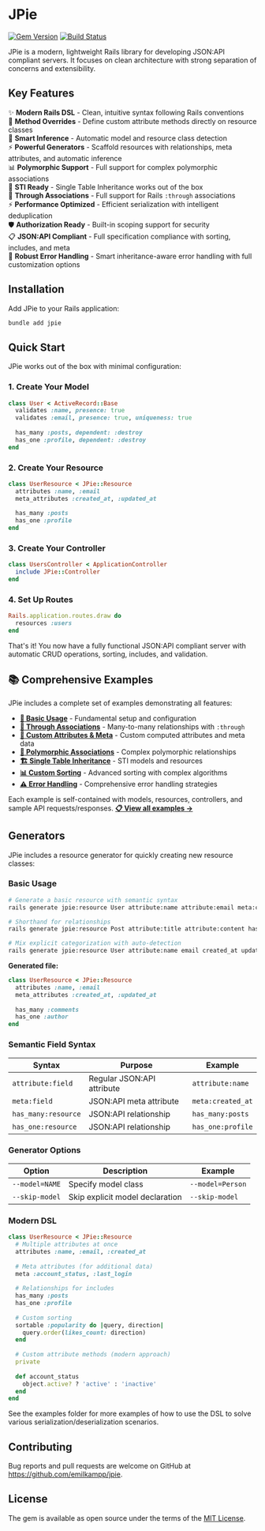 # JPie

[![Gem Version](https://badge.fury.io/rb/jpie.svg)](https://badge.fury.io/rb/jpie)
[![Build Status](https://github.com/emilkampp/jpie/workflows/CI/badge.svg)](https://github.com/emilkampp/jpie/actions)

JPie is a modern, lightweight Rails library for developing JSON:API compliant servers. It focuses on clean architecture with strong separation of concerns and extensibility.

## Key Features

✨ **Modern Rails DSL** - Clean, intuitive syntax following Rails conventions  
🔧 **Method Overrides** - Define custom attribute methods directly on resource classes  
🎯 **Smart Inference** - Automatic model and resource class detection  
⚡ **Powerful Generators** - Scaffold resources with relationships, meta attributes, and automatic inference  
📊 **Polymorphic Support** - Full support for complex polymorphic associations  
🔄 **STI Ready** - Single Table Inheritance works out of the box  
🔗 **Through Associations** - Full support for Rails `:through` associations  
⚡ **Performance Optimized** - Efficient serialization with intelligent deduplication  
🛡️ **Authorization Ready** - Built-in scoping support for security  
📋 **JSON:API Compliant** - Full specification compliance with sorting, includes, and meta  
🚨 **Robust Error Handling** - Smart inheritance-aware error handling with full customization options

## Installation

Add JPie to your Rails application:

```bash
bundle add jpie
```

## Quick Start

JPie works out of the box with minimal configuration:

### 1. Create Your Model

```ruby
class User < ActiveRecord::Base
  validates :name, presence: true
  validates :email, presence: true, uniqueness: true
  
  has_many :posts, dependent: :destroy
  has_one :profile, dependent: :destroy
end
```

### 2. Create Your Resource

```ruby
class UserResource < JPie::Resource
  attributes :name, :email
  meta_attributes :created_at, :updated_at
  
  has_many :posts
  has_one :profile
end
```

### 3. Create Your Controller

```ruby
class UsersController < ApplicationController
  include JPie::Controller
end
```

### 4. Set Up Routes

```ruby
Rails.application.routes.draw do
  resources :users
end
```

That's it! You now have a fully functional JSON:API compliant server with automatic CRUD operations, sorting, includes, and validation.

## 📚 Comprehensive Examples

JPie includes a complete set of examples demonstrating all features:

- **[🚀 Basic Usage](https://github.com/emilkampp/jpie/blob/main/examples/basic_usage.rb)** - Fundamental setup and configuration
- **[🔗 Through Associations](https://github.com/emilkampp/jpie/blob/main/examples/through_associations.rb)** - Many-to-many relationships with `:through`
- **[🎨 Custom Attributes & Meta](https://github.com/emilkampp/jpie/blob/main/examples/custom_attributes_and_meta.rb)** - Custom computed attributes and meta data
- **[🔄 Polymorphic Associations](https://github.com/emilkampp/jpie/blob/main/examples/polymorphic_associations.rb)** - Complex polymorphic relationships
- **[🏗️ Single Table Inheritance](https://github.com/emilkampp/jpie/blob/main/examples/single_table_inheritance.rb)** - STI models and resources
- **[📊 Custom Sorting](https://github.com/emilkampp/jpie/blob/main/examples/custom_sorting.rb)** - Advanced sorting with complex algorithms
- **[⚠️ Error Handling](https://github.com/emilkampp/jpie/blob/main/examples/error_handling.rb)** - Comprehensive error handling strategies

Each example is self-contained with models, resources, controllers, and sample API requests/responses. **[📋 View all examples →](https://github.com/emilkampp/jpie/blob/main/examples/)**

## Generators

JPie includes a resource generator for quickly creating new resource classes:

### Basic Usage

```bash
# Generate a basic resource with semantic syntax
rails generate jpie:resource User attribute:name attribute:email meta:created_at

# Shorthand for relationships
rails generate jpie:resource Post attribute:title attribute:content has_many:comments has_one:author

# Mix explicit categorization with auto-detection
rails generate jpie:resource User attribute:name email created_at updated_at
```

**Generated file:**
```ruby
class UserResource < JPie::Resource
  attributes :name, :email
  meta_attributes :created_at, :updated_at
  
  has_many :comments
  has_one :author
end
```

### Semantic Field Syntax

| Syntax | Purpose | Example |
|--------|---------|---------|
| `attribute:field` | Regular JSON:API attribute | `attribute:name` |
| `meta:field` | JSON:API meta attribute | `meta:created_at` |
| `has_many:resource` | JSON:API relationship | `has_many:posts` |
| `has_one:resource` | JSON:API relationship | `has_one:profile` |

### Generator Options

| Option | Description | Example |
|--------|-------------|---------|
| `--model=NAME` | Specify model class | `--model=Person` |
| `--skip-model` | Skip explicit model declaration | `--skip-model` |

### Modern DSL

```ruby
class UserResource < JPie::Resource
  # Multiple attributes at once
  attributes :name, :email, :created_at
  
  # Meta attributes (for additional data)
  meta :account_status, :last_login
  
  # Relationships for includes
  has_many :posts
  has_one :profile
  
  # Custom sorting
  sortable :popularity do |query, direction|
    query.order(likes_count: direction)
  end
  
  # Custom attribute methods (modern approach)
  private
  
  def account_status
    object.active? ? 'active' : 'inactive'
  end
end
```

See the examples folder for more examples of how to use the DSL to solve various serialization/deserialization scenarios.

## Contributing

Bug reports and pull requests are welcome on GitHub at https://github.com/emilkampp/jpie.

## License

The gem is available as open source under the terms of the [MIT License](https://opensource.org/licenses/MIT).